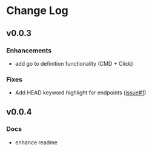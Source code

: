 # Change Log

## v0.0.3

### Enhancements

* add go to definition functionality (CMD + Click)
 
### Fixes

* Add HEAD keyword highlight for endpoints ([issue#1](https://github.com/frolovdev/vscode-tinyspec/issues/1))

## v0.0.4

### Docs

* enhance readme
